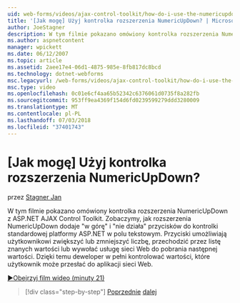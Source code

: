 ```yaml
---
uid: web-forms/videos/ajax-control-toolkit/how-do-i-use-the-numericupdown-extender-control
title: '[Jak mogę] Użyj kontrolka rozszerzenia NumericUpDown? | Microsoft Docs'
author: JoeStagner
description: W tym filmie pokazano omówiony kontrolka rozszerzenia NumericUpDown z ASP.NET AJAX Control Toolkit. Zobaczymy, jak rozszerzenia NumericUpDown dodaje "w górę" i "w dół"...
ms.author: aspnetcontent
manager: wpickett
ms.date: 06/12/2007
ms.topic: article
ms.assetid: 2aee17e4-06d1-4875-985e-8fb817dc8bcd
ms.technology: dotnet-webforms
msc.legacyurl: /web-forms/videos/ajax-control-toolkit/how-do-i-use-the-numericupdown-extender-control
msc.type: video
ms.openlocfilehash: 0c01e6cf4aa65b52342c6376061d0735f8a282fb
ms.sourcegitcommit: 953ff9ea4369f154d6fd0239599279ddd3280009
ms.translationtype: MT
ms.contentlocale: pl-PL
ms.lasthandoff: 07/03/2018
ms.locfileid: "37401743"
---
```

<a name="how-do-i-use-the-numericupdown-extender-control"></a>[Jak mogę] Użyj kontrolka rozszerzenia NumericUpDown?
====================
przez [Stagner Jan](https://github.com/JoeStagner)

W tym filmie pokazano omówiony kontrolka rozszerzenia NumericUpDown z ASP.NET AJAX Control Toolkit. Zobaczymy, jak rozszerzenia NumericUpDown dodaje "w górę" i "nie działa" przycisków do kontrolki standardowej platformy ASP.NET w polu tekstowym. Przyciski umożliwiają użytkownikowi zwiększyć lub zmniejszyć liczbę, przechodzić przez listę znanych wartości lub wywołać usługę sieci Web do pobrania następnej wartości. Dzięki temu deweloper w pełni kontrolować wartości, które użytkownik może przesłać do aplikacji sieci Web.

[&#9654;Obejrzyj film wideo (minuty 21)](https://channel9.msdn.com/Blogs/ASP-NET-Site-Videos/how-do-i-use-the-numericupdown-extender-control)

> [!div class="step-by-step"]
> [Poprzednie](how-do-i-use-the-pagingbulletedlist-extender-control.md)
> [dalej](how-do-i-use-the-aspnet-ajax-validatorcallout-extender.md)
